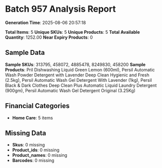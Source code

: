 # Batch 957 Analysis Report

**Generation Time**: 2025-08-06 20:57:18

**Total Items**: 5
**Unique SKUs**: 5
**Unique Products**: 5
**Total Available Quantity**: 1252.00
**Near Expiry Products**: 0

## Sample Data
**Sample SKUs**: 313795, 458072, 4885478, 8249830, 458200
**Sample Products**: Pril Dishwashing Liquid Green Lemon (600ml), Persil Automatic Wash Powder Detergent with Lavender Deep Clean Hygienic and Fresh (2.5kg), Persil Automatic Wash Gel Detergent With Lavender (1kg), Persil Black & Dark Clothes Deep Clean Plus Automatic Liquid Laundry Detergent (900gm), Persil Automatic Wash Gel Detergent Original (3.25Kg)

## Financial Categories
- **Home Care**: 5 items

## Missing Data
- **Skus**: 0 missing
- **Product_ids**: 0 missing
- **Product_names**: 0 missing
- **Barcodes**: 0 missing
